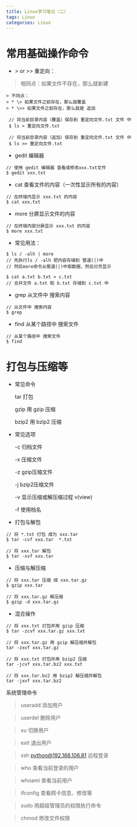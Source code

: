 ```yaml
---
title: Linux学习笔记（二）
tags: Linux
categories: Linux
---
```


# 常用基础操作命令
* \> or >> 重定向：
> 相同点：如果文件不存在，那么就新建

    > 不同点：
    > * \> 如果文件之前存在，那么就覆盖
    > * \>> 如果文件之前存在，那么就是 追加
~~~
 // 将当前目录内容（覆盖）保存到 重定向文件.txt 文件 中
 $ ls > 重定向文件.txt
 
 // 将当前目录内容（追加）保存到 重定向文件.txt 文件 中
 $ ls >> 重定向文件.txt
~~~

* gedit 编辑器
~~~ 
// 使用 gedit 编辑器 查看或修改xxx.txt文件
$ gedit xxx.txt 
~~~

* cat 查看文件的内容（一次性显示所有的内容）
~~~
// 在终端内显示 xxx.txt 的内容
$ cat xxx.txt
~~~

* more 分屏显示文件的内容
~~~
// 在终端内部分屏显示 xxx.txt 的内容
$ more xxx.txt
~~~

* 常见用法：
~~~
$ ls / -alh | more 
// 先执行ls / -alh 把内容存储到 管道(|)中
// 然后more命令从管道(|)中取数据，然后分页显示

$ cat a.txt b.txt > c.txt 
// 合并文件 a.txt 和 b.txt 存储到 c.txt 中
~~~

* grep 从文件中 搜索内容
~~~
// 从文件中 搜索内容
$ grep
~~~

* find 从某个路径中 搜索文件
~~~
// 从某个路径中 搜索文件
$ find 
~~~


# 打包与压缩等
* 常见命令

    tar     打包

    gzip    用 gzip 压缩

    bzip2   用 bzip2 压缩

* 常见选项

     -c     归档文件

     -x     压缩文件

     -z     gzip压缩文件

     -j     bzip2压缩文件

     -v     显示压缩或解压缩过程 v(view)

     -f     使用档名

* 打包与解包
~~~
// 将 *.txt 打包 成为 xxx.tar
$ tar -cvf xxx.tar  *.txt

// 将 xxx.tar 解包
$ tar -xvf xxx.tar  
~~~

* 压缩与解压缩
~~~
// 将 xxx.tar 压缩 成 xxx.tar.gz 
$ gzip xxx.tar  

// 将 xxx.tar.gz 解压缩
$ gzip -d xxx.tar.gz
~~~

* 混合操作
~~~
// 将 xxx.txt 打包并用 gzip 压缩
$ tar -zcvf xxx.tar.gz xxx.txt 

// 将 xxx.tar.gz 用 gzip 解压缩并解包
tar -zxvf xxx.tar.gz 
~~~
~~~
// 将 xxx.txt 打包并用 bzip2 压缩
tar -jcvf xxx.tar.bz2 xxx.txt

// 将 xxx.tar.bz2 用 bzip2 解压缩并解包
tar -jxvf xxx.tar.bz2
~~~

系统管理命令

> useradd 添加用户

> userdel 删除用户

> su 切换用户

> exit 退出用户

> ssh python@192.168.106.81 远程登录

> who 查看当前登录的用户

> whoami 查看当前用户


> ifconfig 查看网卡信息、修改等


> sudo 用超级管理员的权限执行命令


> chmod 修改文件权限









